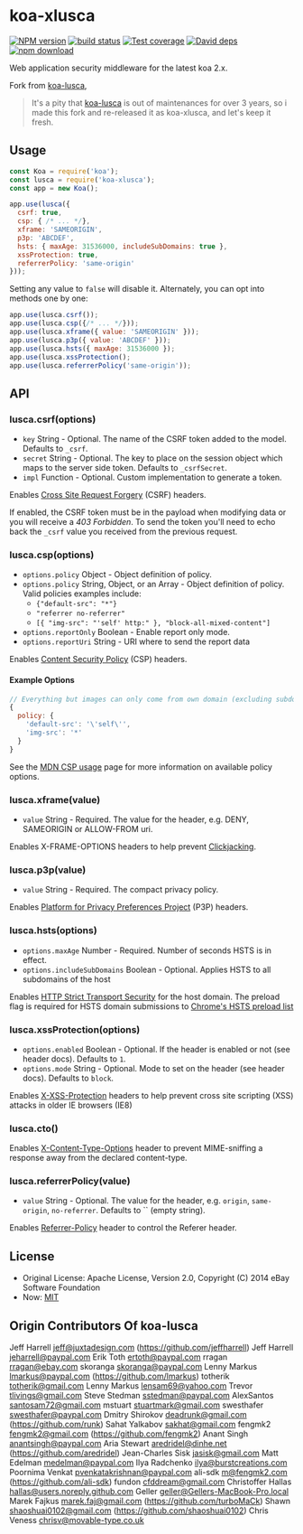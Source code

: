 # koa-xlusca

[![NPM version][npm-image]][npm-url]
[![build status][travis-image]][travis-url]
[![Test coverage][coveralls-image]][coveralls-url]
[![David deps][david-image]][david-url]
[![npm download][download-image]][download-url]

[npm-image]: https://img.shields.io/npm/v/koa-xlusca.svg?style=flat-square
[npm-url]: https://npmjs.org/package/koa-xlusca
[travis-image]: https://img.shields.io/travis/mamboer/koa-xlusca.svg?style=flat-square
[travis-url]: https://travis-ci.org/mamboer/koa-xlusca
[coveralls-image]: https://img.shields.io/coveralls/mamboer/koa-xlusca.svg?style=flat-square
[coveralls-url]: https://coveralls.io/r/mamboer/koa-xlusca?branch=master
[david-image]: https://img.shields.io/david/mamboer/koa-xlusca.svg?style=flat-square
[david-url]: https://david-dm.org/mamboer/koa-xlusca
[download-image]: https://img.shields.io/npm/dm/koa-xlusca.svg?style=flat-square
[download-url]: https://npmjs.org/package/koa-xlusca

Web application security middleware for the latest koa 2.x.

Fork from [koa-lusca](https://github.com/chrisveness/koa-lusca),

> It's a pity that [koa-lusca](https://github.com/koajs/koa-lusca) is out of maintenances for over 3 years, so i made this fork and re-released it as koa-xlusca, and let's keep it fresh.



## Usage

```js
const Koa = require('koa');
const lusca = require('koa-xlusca');
const app = new Koa();

app.use(lusca({
  csrf: true,
  csp: { /* ... */},
  xframe: 'SAMEORIGIN',
  p3p: 'ABCDEF',
  hsts: { maxAge: 31536000, includeSubDomains: true },
  xssProtection: true,
  referrerPolicy: 'same-origin'
}));
```

Setting any value to `false` will disable it. Alternately, you can opt into methods one by one:

```js
app.use(lusca.csrf());
app.use(lusca.csp({/* ... */}));
app.use(lusca.xframe({ value: 'SAMEORIGIN' }));
app.use(lusca.p3p({ value: 'ABCDEF' }));
app.use(lusca.hsts({ maxAge: 31536000 });
app.use(lusca.xssProtection();
app.use(lusca.referrerPolicy('same-origin'));
```

## API

### lusca.csrf(options)

* `key` String - Optional. The name of the CSRF token added to the model. Defaults to `_csrf`.
* `secret` String - Optional. The key to place on the session object which maps to the server side token. Defaults to `_csrfSecret`.
* `impl` Function - Optional. Custom implementation to generate a token.

Enables [Cross Site Request Forgery](https://www.owasp.org/index.php/Cross-Site_Request_Forgery_\(CSRF\)) (CSRF) headers.

If enabled, the CSRF token must be in the payload when modifying data or you will receive a *403 Forbidden*. To send the token you'll need to echo back the `_csrf` value you received from the previous request.

### lusca.csp(options)

* `options.policy` Object - Object definition of policy.
* `options.policy` String, Object, or an Array - Object definition of policy. Valid policies examples include:
    * `{"default-src": "*"}`
    * `"referrer no-referrer"`
    * `[{ "img-src": "'self' http:" }, "block-all-mixed-content"]`
* `options.reportOnly` Boolean - Enable report only mode.
* `options.reportUri` String - URI where to send the report data

Enables [Content Security Policy](https://www.owasp.org/index.php/Content_Security_Policy) (CSP) headers.

#### Example Options

```js
// Everything but images can only come from own domain (excluding subdomains)
{
  policy: {
    'default-src': '\'self\'',
    'img-src': '*'
  }
}
```

See the [MDN CSP usage](https://developer.mozilla.org/en-US/docs/Web/Security/CSP/Using_Content_Security_Policy) page for more information on available policy options.

### lusca.xframe(value)

* `value` String - Required. The value for the header, e.g. DENY, SAMEORIGIN or ALLOW-FROM uri.

Enables X-FRAME-OPTIONS headers to help prevent [Clickjacking](https://www.owasp.org/index.php/Clickjacking).

### lusca.p3p(value)

* `value` String - Required. The compact privacy policy.

Enables [Platform for Privacy Preferences Project](http://support.microsoft.com/kb/290333) (P3P) headers.

### lusca.hsts(options)

* `options.maxAge` Number - Required. Number of seconds HSTS is in effect.
* `options.includeSubDomains` Boolean - Optional. Applies HSTS to all subdomains of the host

Enables [HTTP Strict Transport Security](https://www.owasp.org/index.php/HTTP_Strict_Transport_Security) for the host domain. The preload flag is required for HSTS domain submissions to [Chrome's HSTS preload list](https://hstspreload.appspot.com)

### lusca.xssProtection(options)

* `options.enabled` Boolean - Optional. If the header is enabled or not (see header docs). Defaults to `1`.
* `options.mode` String - Optional. Mode to set on the header (see header docs). Defaults to `block`.

Enables [X-XSS-Protection](http://blogs.msdn.com/b/ie/archive/2008/07/02/ie8-security-part-iv-the-xss-filter.aspx) headers to help prevent cross site scripting (XSS) attacks in older IE browsers (IE8)

### lusca.cto()

Enables [X-Content-Type-Options](https://blogs.msdn.microsoft.com/ie/2008/09/02/ie8-security-part-vi-beta-2-update/) header to prevent MIME-sniffing a response away from the declared content-type.

### lusca.referrerPolicy(value)

* `value` String - Optional. The value for the header, e.g. `origin`, `same-origin`, `no-referrer`. Defaults to `` (empty string).

Enables [Referrer-Policy](https://www.w3.org/TR/referrer-policy/#intro) header to control the Referer header.

## License

- Original License: Apache License, Version 2.0, Copyright (C) 2014 eBay Software Foundation
- Now: [MIT](LICENSE.txt)

## Origin Contributors Of koa-lusca

Jeff Harrell <jeff@juxtadesign.com> (https://github.com/jeffharrell)
Jeff Harrell <jeharrell@paypal.com>
Erik Toth <ertoth@paypal.com>
rragan <rragan@ebay.com>
skoranga <skoranga@paypal.com>
Lenny Markus <lmarkus@paypal.com> (https://github.com/lmarkus)
totherik <totherik@gmail.com>
Lenny Markus <lensam69@yahoo.com>
Trevor <tlivings@gmail.com>
Steve Stedman <sstedman@paypal.com>
AlexSantos <santosam72@gmail.com>
mstuart <stuartmark@gmail.com>
swesthafer <swesthafer@paypal.com>
Dmitry Shirokov <deadrunk@gmail.com> (https://github.com/runk)
Sahat Yalkabov <sakhat@gmail.com>
fengmk2 <fengmk2@gmail.com> (https://github.com/fengmk2)
Anant Singh <anantsingh@paypal.com>
Aria Stewart <aredridel@dinhe.net> (https://github.com/aredridel)
Jean-Charles Sisk <jasisk@gmail.com>
Matt Edelman <medelman@paypal.com>
Ilya Radchenko <ilya@burstcreations.com>
Poornima Venkat <pvenkatakrishnan@paypal.com>
ali-sdk <m@fengmk2.com> (https://github.com/ali-sdk)
fundon <cfddream@gmail.com>
Christoffer Hallas <hallas@users.noreply.github.com>
Geller <geller@Gellers-MacBook-Pro.local>
Marek Fajkus <marek.faj@gmail.com> (https://github.com/turboMaCk)
Shawn <shaoshuai0102@gmail.com> (https://github.com/shaoshuai0102)
Chris Veness <chrisv@movable-type.co.uk>

